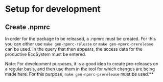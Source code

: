 # Setup for development

## Create .npmrc
In order for the package to be released, a .npmrc must be created. For this you can either use `make gen-npmrc-release`
or `make gen-npmrc-prerelease` can be used.
In the query that then appears, the access data for the productive EcoSystem must be entered.

Note: For development purposes, it is a good idea to create pre-releases on a regular basis, and then use them in the tool for which
changes are being made here. For this purpose, `make gen-npmrc-prerelease` must be used.**